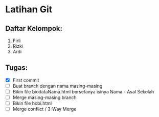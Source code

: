 # Latihan Git
## Daftar Kelompok:
1. Firli
2. Rizki
3. Ardi

## Tugas:
- [x] First commit
- [ ] Buat branch dengan nama masing-masing
- [ ] Bikin file biodataNama.html bersetanya isinya Nama - Asal Sekolah
- [ ] Merge masing-masing branch
- [ ] Bikin file hobi.html
- [ ] Merge conflict / 3-Way Merge
